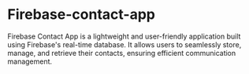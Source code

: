 # Firebase-contact-app
Firebase Contact App is a lightweight and user-friendly application built using Firebase's real-time database. It allows users to seamlessly store, manage, and retrieve their contacts, ensuring efficient communication management.
